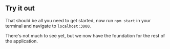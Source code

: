 ##  Try it out

That should be all you need to get started, now run `npm start` in your terminal and navigate to `localhost:3000`.

There's not much to see yet, but we now have the foundation for the rest of the application.
